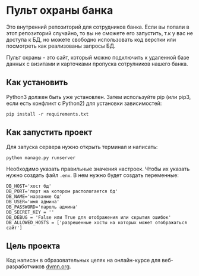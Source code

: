 # Пульт охраны банка

Это внутренний репозиторий для сотрудников банка. Если вы попали в этот репозиторий случайно, то вы не сможете его запустить, т.к у вас не доступа к БД, но можете свободно использовать код верстки или посмотреть как реализованы запросы БД.

Пульт охраны - это сайт, который можно подключить к удаленной базе данных с визитами и карточками пропуска сотрулников нашего банка.

## Как установить



Python3 должен быть уже установлен. Затем используйте pip (или pip3, если есть конфликт с Python2) для установки зависимостей:

```
pip install -r requirements.txt
```


## Как запустить проект

Для запуска сервера нужно открыть терминал и написать:

```
python manage.py runserver
```

Необходимо указать правильные значения настроек. Чтобы их указать нужно создать файл `.env`. В нем нужно будет создать переменные:

```
DB_HOST='хост бд'
DB_PORT='порт на котором распологается бд'
DB_NAME='название бд'
DB_USER='имя админа'
DB_PASSWORD='пароль админа'
DB_SECRET_KEY = ''
DB_DEBUG = 'False или True для отображения или скрытия ошибок'
DB_ALLOWED_HOSTS = ['разрешенные хосты на которых может отображаться сайт']

```

## Цель проекта

Код написан в образовательных целях на онлайн-курсе для веб-разработчиков [dvmn.org](https://dvmn.org/).
